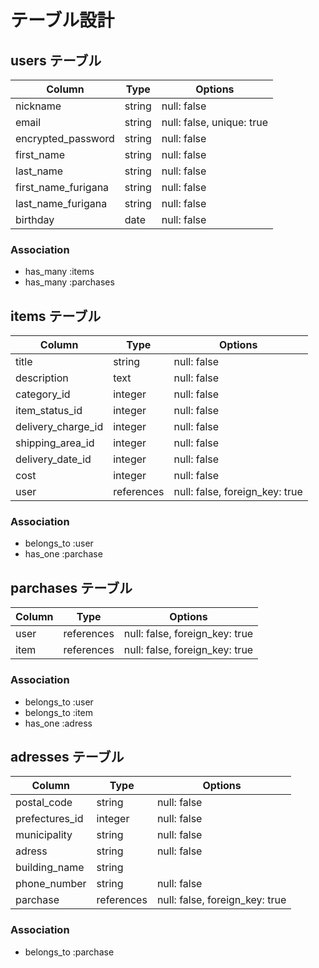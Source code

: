 # テーブル設計

## users テーブル

| Column              | Type   | Options                  |
| ------------------- | ------ | ------------------------ |
| nickname            | string | null: false              |
| email               | string | null: false, unique: true|
| encrypted_password  | string | null: false              |
| first_name          | string | null: false              |
| last_name           | string | null: false              |
| first_name_furigana | string | null: false              |
| last_name_furigana  | string | null: false              |
| birthday            | date   | null: false              |

### Association

- has_many :items
- has_many :parchases

## items テーブル

| Column             | Type       | Options                        |
| ------------------ | ---------- | ------------------------------ |
| title              | string     | null: false                    |
| description        | text       | null: false                    |
| category_id        | integer    | null: false                    |
| item_status_id     | integer    | null: false                    |
| delivery_charge_id | integer    | null: false                    |
| shipping_area_id   | integer    | null: false                    |
| delivery_date_id   | integer    | null: false                    |
| cost               | integer    | null: false                    |
| user               | references | null: false, foreign_key: true |

### Association

- belongs_to :user
- has_one :parchase

## parchases テーブル

| Column | Type       | Options                        |
| ------ | ---------- | ------------------------------ |
| user   | references | null: false, foreign_key: true |
| item   | references | null: false, foreign_key: true |

### Association

- belongs_to :user
- belongs_to :item
- has_one :adress

## adresses テーブル

| Column         | Type       | Options                        |
| -------------- | ---------- | ------------------------------ |
| postal_code    | string     | null: false                    |
| prefectures_id | integer    | null: false                    |
| municipality   | string     | null: false                    |
| adress         | string     | null: false                    |
| building_name  | string     |                                |
| phone_number   | string     | null: false                    |
| parchase       | references | null: false, foreign_key: true |

### Association

- belongs_to :parchase